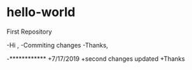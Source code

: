# hello-world
First Repository

-Hi ,
-Commiting changes 
-Thanks,

-************
+7/17/2019
+second changes updated 
+Thanks
